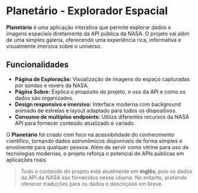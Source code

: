 # Planetário - Explorador Espacial

**Planetário** é uma aplicação interativa que permite explorar dados e imagens espaciais diretamente da API pública da NASA. O projeto vai além de uma simples galeria, oferecendo uma experiência rica, informativa e visualmente imersiva sobre o universo.

## Funcionalidades

- **Página de Exploração:** Visualização de imagens do espaço capturadas por sondas e rovers da NASA.
- **Página Sobre:** Explica o propósito do projeto, o uso da API e como os dados são organizados.
- **Design responsivo e imersivo:** Interface moderna com background animado de estrelas e layout adaptado para todos os dispositivos.
- **Consumo de múltiplos endpoints:** Utiliza diferentes recursos da NASA API para fornecer conteúdo atualizado e variado.

O **Planetário** foi criado com foco na acessibilidade do conhecimento científico, tornando dados astronômicos disponíveis de forma simples e envolvente para qualquer pessoa. Além de servir como vitrine para uso de tecnologias modernas, o projeto reforça o potencial de APIs públicas em aplicações reais.

> Todo o conteúdo do projeto está atualmente em **inglês**, pois os dados da API da NASA são fornecidos nesse idioma. No entanto, pretendo oferecer traduções para os dados e descrições em breve.
